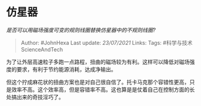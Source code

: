 # 仿星器
*是否可以用磁场强度可变的规则线圈替换仿星器中的不规则线圈?*

> Author: #JohnHexa
Last update: *23/07/2021* 
Links: 
Tags: #科学与技术ScienceAndTech 

 
为了让外层高速粒子多跑一点路程，扭曲的磁场较为有利。这样可以降低对磁场强度的要求，有利于节约能源消耗，达成净输出。

但这个拧成麻花状的扭曲方案也是对自己很自信了。托卡马克那个容错性更高，只是效率不高。这个效率高，但是容错率不高。这也算是是仗着自己在控制方面的长处搞出来的奇技淫巧了。



